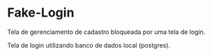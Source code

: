 # Fake-Login

Tela de gerenciamento de cadastro bloqueada por uma tela de login.

Tela de login utilizando banco de dados local (postgres).
